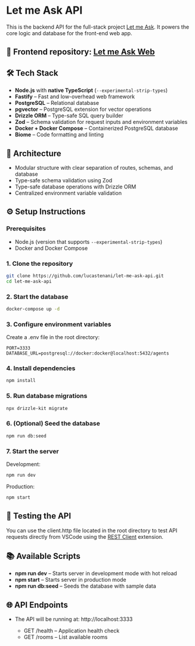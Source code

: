 # Let me Ask API

This is the backend API for the full-stack project [Let me Ask](https://github.com/lucastenani/let-me-ask-web). It powers the core logic and database for the front-end web app.

## 🔗 Frontend repository: [Let me Ask Web](https://github.com/lucastenani/let-me-ask-web)

## 🛠️ Tech Stack

- **Node.js** with **native TypeScript** (`--experimental-strip-types`)
- **Fastify** – Fast and low-overhead web framework
- **PostgreSQL** – Relational database
- **pgvector** – PostgreSQL extension for vector operations
- **Drizzle ORM** – Type-safe SQL query builder
- **Zod** – Schema validation for request inputs and environment variables
- **Docker + Docker Compose** – Containerized PostgreSQL database
- **Biome** – Code formatting and linting

## 🧱 Architecture

- Modular structure with clear separation of routes, schemas, and database
- Type-safe schema validation using Zod
- Type-safe database operations with Drizzle ORM
- Centralized environment variable validation

## ⚙️ Setup Instructions

### Prerequisites

- Node.js (version that supports `--experimental-strip-types`)
- Docker and Docker Compose

### 1. Clone the repository

```bash
git clone https://github.com/lucastenani/let-me-ask-api.git
cd let-me-ask-api
```

### 2. Start the database

```bash
docker-compose up -d
```

### 3. Configure environment variables

Create a .env file in the root directory:

```env
PORT=3333
DATABASE_URL=postgresql://docker:docker@localhost:5432/agents
```

### 4. Install dependencies

```bash
npm install
```

### 5. Run database migrations

```bash
npx drizzle-kit migrate
```

### 6. (Optional) Seed the database

```bash
npm run db:seed
```

### 7. Start the server

Development:

```bash
npm run dev
```

Production:

```bash
npm start
```

## 🧪 Testing the API

You can use the client.http file located in the root directory to test API requests directly from VSCode using the [REST Client](https://marketplace.visualstudio.com/items?itemName=humao.rest-client) extension.

## 📚 Available Scripts

- **npm run dev** – Starts server in development mode with hot reload
- **npm start** – Starts server in production mode
- **npm run db:seed** – Seeds the database with sample data

## 🌐 API Endpoints

- The API will be running at: http://localhost:3333

  - GET /health – Application health check
  - GET /rooms – List available rooms
